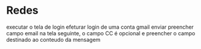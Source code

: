 # Redes
executar o tela de login
efeturar login de uma conta gmail
enviar preencher campo email na tela seguinte, o campo CC é opcional
e preencher o campo destinado ao conteudo da mensagem
